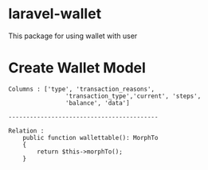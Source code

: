 # laravel-wallet
This package for using wallet with user

# Create Wallet Model
    Columns : ['type', 'transaction_reasons',
                    'transaction_type','current', 'steps',
                    'balance', 'data']

    ------------------------------------------

    Relation : 
        public function wallettable(): MorphTo
        {
            return $this->morphTo();
        }

